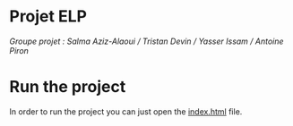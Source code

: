 # Projet ELP
*Groupe projet : Salma Aziz-Alaoui / Tristan Devin / Yasser Issam / Antoine Piron*

# Run the project
In order to run the project you can just open the [index.html](./index.html) file. <br/>